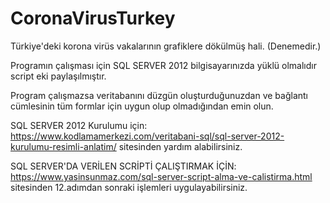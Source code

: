 # CoronaVirusTurkey
Türkiye'deki korona virüs vakalarının grafiklere dökülmüş hali. (Denemedir.)

Programın çalışması için SQL SERVER 2012 bilgisayarınızda yüklü olmalıdır script eki paylaşılmıştır.

Program çalışmazsa veritabanını düzgün oluşturduğunuzdan ve bağlantı cümlesinin tüm formlar için uygun olup olmadığından emin olun. 

SQL SERVER 2012 Kurulumu için:
https://www.kodlamamerkezi.com/veritabani-sql/sql-server-2012-kurulumu-resimli-anlatim/
sitesinden yardım alabilirsiniz.

SQL SERVER'DA VERİLEN SCRİPTİ ÇALIŞTIRMAK İÇİN:
https://www.yasinsunmaz.com/sql-server-script-alma-ve-calistirma.html
sitesinden 12.adımdan sonraki işlemleri uygulayabilirsiniz.






